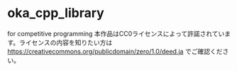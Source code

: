 # oka_cpp_library
for competitive programming
本作品はCC0ライセンスによって許諾されています。ライセンスの内容を知りたい方は https://creativecommons.org/publicdomain/zero/1.0/deed.ja でご確認ください。
